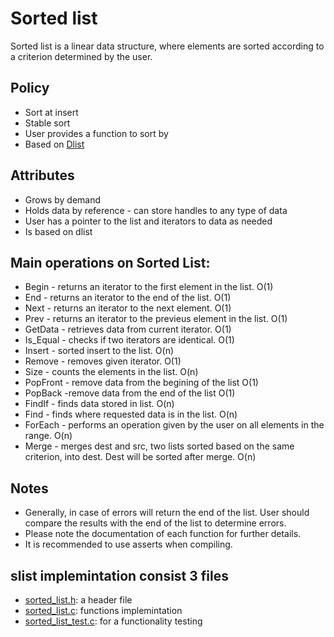 # Sorted list
Sorted list is a linear data structure, where elements are sorted according to a criterion determined by the user.

## Policy
* Sort at insert
* Stable sort
* User provides a function to sort by
* Based on [Dlist](https://github.com/itay-adi/DataStructures/tree/main/dlist)

## Attributes
* Grows by demand
* Holds data by reference - can store handles to any type of data
* User has a pointer to the list and iterators to data as needed
* Is based on dlist

## Main operations on Sorted List:
* Begin - returns an iterator to the first element in the list. O(1)
* End - returns an iterator to the end of the list. O(1)
* Next - returns an iterator to the next element. O(1)
* Prev - returns an iterator to the previeus element in the list. O(1)
* GetData - retrieves data from current iterator. O(1) 
* Is_Equal - checks if two iterators are identical. O(1)
* Insert - sorted insert to the list. O(n)
* Remove - removes given iterator. O(1)
* Size - counts the elements in the list. O(n)
* PopFront - remove data from  the begining of the list O(1)
* PopBack -remove data from  the end of the list O(1)
* FindIf - finds data stored in list. O(n)
* Find - finds where requested data is in the list. O(n)
* ForEach - performs an operation given by the user on all elements in the range. O(n)
* Merge - merges dest and src, two lists sorted based on the same criterion, into dest. Dest will be sorted after merge. O(n)

## Notes
* Generally, in case of errors will return the end of the list. User should compare the results with the end of the list to determine errors. 
* Please note the documentation of each function for further details.
* It is recommended to use asserts when compiling.

## slist implemintation consist 3 files
* [sorted_list.h](https://github.com/itay-adi/DataStructures/blob/main/sorted_list/sorted_list.h): a header file
* [sorted_list.c](https://github.com/itay-adi/DataStructures/blob/main/sorted_list/sorted_list.c): functions implemintation
* [sorted_list_test.c](https://github.com/itay-adi/DataStructures/blob/main/sorted_list/sorted_list_test.c): for a functionality testing
